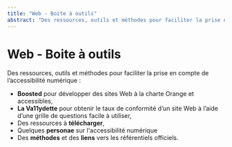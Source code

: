 ```yaml
---
title: "Web - Boite à outils"
abstract: "Des ressources, outils et méthodes pour faciliter la prise en compte de l’accessibilité numérique"
---
```


# Web - Boite à outils

Des ressources, outils et méthodes pour faciliter la prise en compte de l’accessibilité numérique :

- **Boosted** pour développer des sites Web à la charte Orange et accessibles,
- **La Va11ydette** pour obtenir le taux de conformité d’un site Web à l’aide d’une grille de questions facile à utiliser,
- Des ressources à **télécharger**,
- Quelques **personae** sur l'accessibilité numérique
- Des **méthodes** et des **liens** vers les référentiels officiels.
